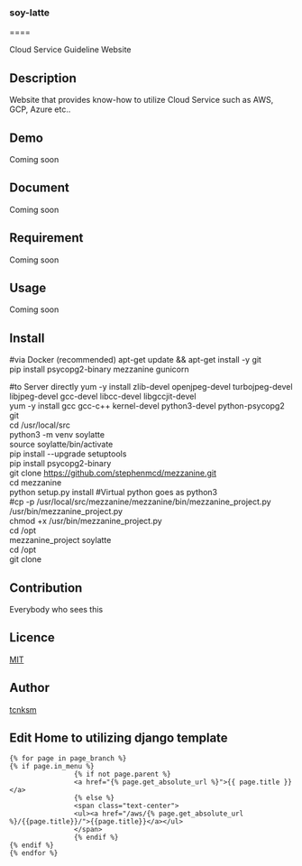 ### soy-latte
====

Cloud Service Guideline Website

## Description  
Website that provides know-how to utilize Cloud Service such as AWS, GCP, Azure etc..

## Demo  
Coming soon

## Document   
Coming soon

## Requirement  
Coming soon

## Usage  
Coming soon

## Install  
#via Docker (recommended)
apt-get update && apt-get install -y git  
pip install psycopg2-binary mezzanine gunicorn  

#to Server directly
yum -y install zlib-devel openjpeg-devel turbojpeg-devel libjpeg-devel gcc-devel libcc-devel libgccjit-devel  
yum -y install gcc gcc-c++ kernel-devel python3-devel python-psycopg2 git  
cd /usr/local/src  
python3 -m venv soylatte  
source soylatte/bin/activate  
pip install --upgrade setuptools  
pip install psycopg2-binary  
git clone https://github.com/stephenmcd/mezzanine.git  
cd mezzanine  
python setup.py install #Virtual python goes as python3  
#cp -p  /usr/local/src/mezzanine/mezzanine/bin/mezzanine_project.py  /usr/bin/mezzanine_project.py  
chmod +x /usr/bin/mezzanine_project.py  
cd /opt  
mezzanine_project soylatte  
cd /opt  
git clone  

## Contribution  
Everybody who sees this

## Licence
[MIT](https://github.com/tcnksm/tool/blob/master/LICENCE)

## Author
[tcnksm](https://github.com/tcnksm)

## Edit Home to utilizing django template
    {% for page in page_branch %}
    {% if page.in_menu %}
                    {% if not page.parent %}
                    <a href="{% page.get_absolute_url %}">{{ page.title }}</a>
                    {% else %}
                    <span class="text-center">
                    <ul><a href="/aws/{% page.get_absolute_url %}/{{page.title}}/">{{page.title}}</a></ul>
                    </span>
                    {% endif %}
    {% endif %}
    {% endfor %}
